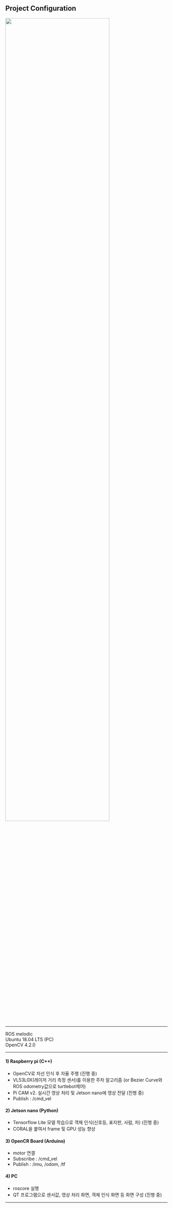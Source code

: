 ## Project Configuration
<img src="https://user-images.githubusercontent.com/49478077/81807607-5b067800-9559-11ea-8612-df083484dfb9.PNG" width="80%">


* * *
ROS melodic   
Ubuntu 18.04 LTS (PC)   
OpenCV 4.2.0   
* * *


#### 1) Raspberry pi (C++)
* OpenCV로 차선 인식 후 자율 주행 (진행 중)
* VL53L0X(레이저 거리 측정 센서)를 이용한 주차 알고리즘 (or Bezier Curve와 ROS odometry값으로 turtlebot제어)
* Pi CAM v2. 실시간 영상 처리 및 Jetson nano에 영상 전달 (진행 중)
* Publish : /cmd_vel

#### 2) Jetson nano (Python)
* Tensorflow Lite 모델 학습으로 객체 인식(신호등, 표지판, 사람, 차) (진행 중)
* CORAL을 붙여서 frame 및 GPU 성능 향상

#### 3) OpenCR Board (Arduino)
* motor 연결
* Subscribe : /cmd_vel
* Publish : /imu, /odom, /tf

#### 4) PC
* roscore 실행
* QT 프로그램으로 센서값, 영상 처리 화면, 객체 인식 화면 등 화면 구성 (진행 중)


* * *
